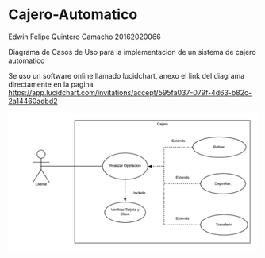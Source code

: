 # Cajero-Automatico

Edwin Felipe Quintero Camacho 20162020066

Diagrama de Casos de Uso para la implementacion de un sistema de cajero automatico

Se uso un software online llamado lucidchart, anexo el link del diagrama directamente en la pagina
https://app.lucidchart.com/invitations/accept/595fa037-079f-4d63-b82c-2a14460adbd2

![Caso de uso](https://github.com/edwinQ2000/Cajero-Automatico/blob/master/Cajero%20Automatico.png)
